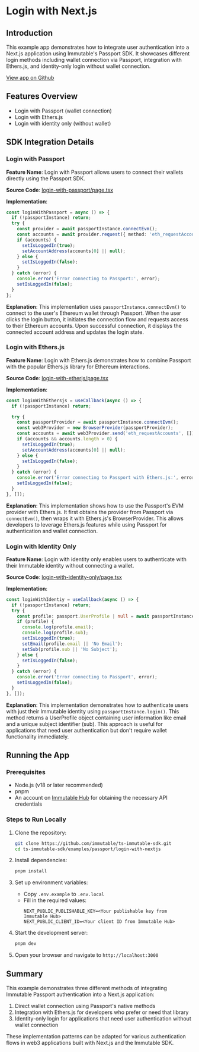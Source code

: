 # Login with Next.js

## Introduction
This example app demonstrates how to integrate user authentication into a Next.js application using Immutable's Passport SDK. It showcases different login methods including wallet connection via Passport, integration with Ethers.js, and identity-only login without wallet connection.

[View app on Github](https://github.com/immutable/ts-immutable-sdk/tree/main/examples/passport/login-with-nextjs)

## Features Overview
- Login with Passport (wallet connection)
- Login with Ethers.js
- Login with identity only (without wallet)

## SDK Integration Details

### Login with Passport
**Feature Name**: Login with Passport allows users to connect their wallets directly using the Passport SDK.

**Source Code**: [login-with-passport/page.tsx](https://github.com/immutable/ts-immutable-sdk/tree/main/examples/passport/login-with-nextjs/src/app/login-with-passport/page.tsx)

**Implementation**:
```typescript
const loginWithPassport = async () => {
  if (!passportInstance) return;
  try {
    const provider = await passportInstance.connectEvm();
    const accounts = await provider.request({ method: 'eth_requestAccounts' });
    if (accounts) {
      setIsLoggedIn(true);
      setAccountAddress(accounts[0] || null); 
    } else {
      setIsLoggedIn(false);
    }
  } catch (error) {
    console.error('Error connecting to Passport:', error);
    setIsLoggedIn(false);
  }
};
```

**Explanation**: This implementation uses `passportInstance.connectEvm()` to connect to the user's Ethereum wallet through Passport. When the user clicks the login button, it initiates the connection flow and requests access to their Ethereum accounts. Upon successful connection, it displays the connected account address and updates the login state.

### Login with Ethers.js
**Feature Name**: Login with Ethers.js demonstrates how to combine Passport with the popular Ethers.js library for Ethereum interactions.

**Source Code**: [login-with-etherjs/page.tsx](https://github.com/immutable/ts-immutable-sdk/tree/main/examples/passport/login-with-nextjs/src/app/login-with-etherjs/page.tsx)

**Implementation**:
```typescript
const loginWithEthersjs = useCallback(async () => {
  if (!passportInstance) return;

  try {
    const passportProvider = await passportInstance.connectEvm();
    const web3Provider = new BrowserProvider(passportProvider);
    const accounts = await web3Provider.send('eth_requestAccounts', []);
    if (accounts && accounts.length > 0) {
      setIsLoggedIn(true);
      setAccountAddress(accounts[0] || null);
    } else {
      setIsLoggedIn(false);
    }
  } catch (error) {
    console.error('Error connecting to Passport with Ethers.js:', error);
    setIsLoggedIn(false);
  }
}, []);
```

**Explanation**: This implementation shows how to use the Passport's EVM provider with Ethers.js. It first obtains the provider from Passport via `connectEvm()`, then wraps it with Ethers.js's BrowserProvider. This allows developers to leverage Ethers.js features while using Passport for authentication and wallet connection.

### Login with Identity Only
**Feature Name**: Login with identity only enables users to authenticate with their Immutable identity without connecting a wallet.

**Source Code**: [login-with-identity-only/page.tsx](https://github.com/immutable/ts-immutable-sdk/tree/main/examples/passport/login-with-nextjs/src/app/login-with-identity-only/page.tsx)

**Implementation**:
```typescript
const loginWithIdentiy = useCallback(async () => {
  if (!passportInstance) return;
  try {
    const profile: passport.UserProfile | null = await passportInstance.login();
    if (profile) {
      console.log(profile.email);
      console.log(profile.sub);
      setIsLoggedIn(true);
      setEmail(profile.email || 'No Email');
      setSub(profile.sub || 'No Subject');
    } else {
      setIsLoggedIn(false);
    }
  } catch (error) {
    console.error('Error connecting to Passport', error);
    setIsLoggedIn(false);
  }
}, []);
```

**Explanation**: This implementation demonstrates how to authenticate users with just their Immutable identity using `passportInstance.login()`. This method returns a UserProfile object containing user information like email and a unique subject identifier (sub). This approach is useful for applications that need user authentication but don't require wallet functionality immediately.

## Running the App

### Prerequisites
- Node.js (v18 or later recommended)
- pnpm
- An account on [Immutable Hub](https://hub.immutable.com/) for obtaining the necessary API credentials

### Steps to Run Locally

1. Clone the repository:
   ```bash
   git clone https://github.com/immutable/ts-immutable-sdk.git
   cd ts-immutable-sdk/examples/passport/login-with-nextjs
   ```

2. Install dependencies:
   ```bash
   pnpm install
   ```

3. Set up environment variables:
   - Copy `.env.example` to `.env.local`
   - Fill in the required values:
     ```
     NEXT_PUBLIC_PUBLISHABLE_KEY=<Your publishable key from Immutable Hub>
     NEXT_PUBLIC_CLIENT_ID=<Your client ID from Immutable Hub>
     ```

4. Start the development server:
   ```bash
   pnpm dev
   ```

5. Open your browser and navigate to `http://localhost:3000`

## Summary
This example demonstrates three different methods of integrating Immutable Passport authentication into a Next.js application:
1. Direct wallet connection using Passport's native methods
2. Integration with Ethers.js for developers who prefer or need that library
3. Identity-only login for applications that need user authentication without wallet connection

These implementation patterns can be adapted for various authentication flows in web3 applications built with Next.js and the Immutable SDK. 